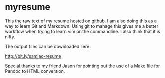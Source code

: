 myresume
========

This the raw text of my resume hosted on github. I am also doing this as a way to learn Git and Markdown. Using git to manage this gives me a better workflow when trying to learn vim on the commandline. I also think that it is nifty.

The output files can be downloaded here:

http://bit.ly/samlao-resume


Special thanks to my friend Jason for pointing out the use of a Make file for Pandoc to HTML conversion.
